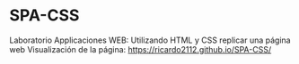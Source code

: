 # SPA-CSS
Laboratorio Applicaciones WEB: Utilizando HTML y CSS replicar una página web
Visualización de la página: https://ricardo2112.github.io/SPA-CSS/
